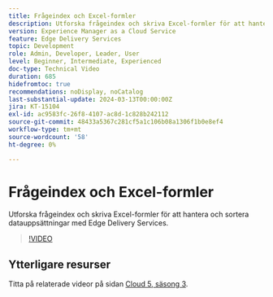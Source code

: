 ```yaml
---
title: Frågeindex och Excel-formler
description: Utforska frågeindex och skriva Excel-formler för att hantera och sortera datauppsättningar med Edge Delivery Services.
version: Experience Manager as a Cloud Service
feature: Edge Delivery Services
topic: Development
role: Admin, Developer, Leader, User
level: Beginner, Intermediate, Experienced
doc-type: Technical Video
duration: 685
hidefromtoc: true
recommendations: noDisplay, noCatalog
last-substantial-update: 2024-03-13T00:00:00Z
jira: KT-15104
exl-id: ac9583fc-26f8-4107-ac8d-1c828b242112
source-git-commit: 48433a5367c281cf5a1c106b08a1306f1b0e8ef4
workflow-type: tm+mt
source-wordcount: '58'
ht-degree: 0%

---
```


# Frågeindex och Excel-formler

Utforska frågeindex och skriva Excel-formler för att hantera och sortera datauppsättningar med Edge Delivery Services.

>[!VIDEO](https://video.tv.adobe.com/v/3453767/?learn=on&captions=swe)

## Ytterligare resurser

Titta på relaterade videor på sidan [Cloud 5, säsong 3](../cloud5-season-3.md).
